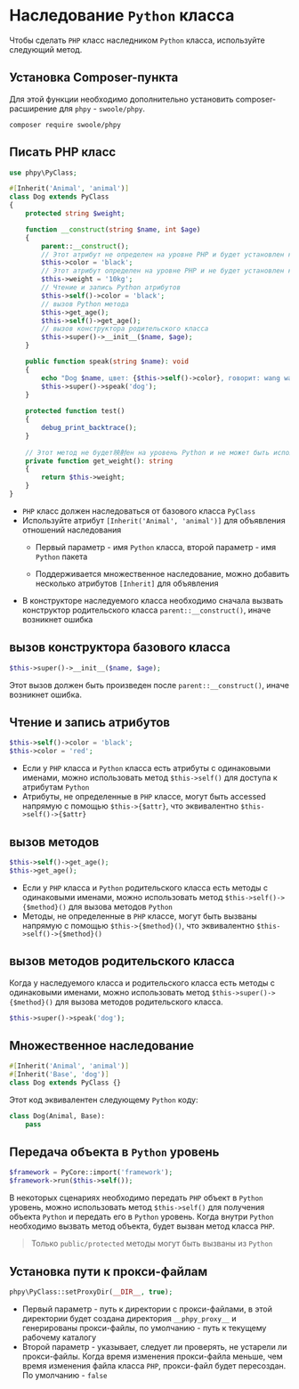 # Наследование `Python` класса

Чтобы сделать `PHP` класс наследником `Python` класса, используйте следующий метод.

## Установка Composer-пункта

Для этой функции необходимо дополнительно установить composer-расширение для `phpy` - `swoole/phpy`.

```shell
composer require swoole/phpy
```

## Писать PHP класс
```php
use phpy\PyClass;

#[Inherit('Animal', 'animal')]
class Dog extends PyClass
{
    protected string $weight;

    function __construct(string $name, int $age)
    {
        parent::__construct();
        // Этот атрибут не определен на уровне PHP и будет установлен как Python атрибут
        $this->color = 'black';
        // Этот атрибут определен на уровне PHP и не будет установлен как Python атрибут
        $this->weight = '10kg';
        // Чтение и запись Python атрибутов
        $this->self()->color = 'black';
        // вызов Python метода
        $this->get_age();
        $this->self()->get_age();
        // вызов конструктора родительского класса
        $this->super()->__init__($name, $age);
    }

    public function speak(string $name): void
    {
        echo "Dog $name, цвет: {$this->self()->color}, говорит: wang wang wang\n";
        $this->super()->speak('dog');
    }
    
    protected function test()
    {
        debug_print_backtrace();
    }
    
    // Этот метод не будет映射ен на уровень Python и не может быть использован в Python
    private function get_weight(): string
    {
        return $this->weight;
    }
}
```

- `PHP` класс должен наследоваться от базового класса `PyClass`
- Используйте атрибут `[Inherit('Animal', 'animal')]` для объявления отношений наследования
  - Первый параметр - имя `Python` класса, второй параметр - имя `Python` пакета

  - Поддерживается множественное наследование, можно добавить несколько атрибутов `[Inherit]` для объявления
- В конструкторе наследуемого класса необходимо сначала вызвать конструктор родительского класса `parent::__construct()`, иначе возникнет ошибка

## вызов конструктора базового класса
```php
$this->super()->__init__($name, $age);
```

Этот вызов должен быть произведен после `parent::__construct()`, иначе возникнет ошибка.

## Чтение и запись атрибутов
```php
$this->self()->color = 'black';
$this->color = 'red';
```

- Если у `PHP` класса и `Python` класса есть атрибуты с одинаковыми именами, можно использовать метод `$this->self()` для доступа к атрибутам `Python`
- Атрибуты, не определенные в `PHP` классе, могут быть accessed напрямую с помощью `$this->{$attr}`, что эквивалентно `$this->self()->{$attr}`

## вызов методов
```php
$this->self()->get_age();
$this->get_age();
```

- Если у `PHP` класса и `Python` родительского класса есть методы с одинаковыми именами, можно использовать метод `$this->self()->{$method}()` для вызова методов `Python`
- Методы, не определенные в `PHP` классе, могут быть вызваны напрямую с помощью `$this->{$method}()`, что эквивалентно `$this->self()->{$method}()`

## вызов методов родительского класса

Когда у наследуемого класса и родительского класса есть методы с одинаковыми именами, можно использовать метод `$this->super()->{$method}()` для вызова методов родительского класса.

```php
$this->super()->speak('dog');
```

## Множественное наследование

```php
#[Inherit('Animal', 'animal')]
#[Inherit('Base', 'dog')]
class Dog extends PyClass {}
```

Этот код эквивалентен следующему `Python` коду:
```python
class Dog(Animal, Base):
    pass
```

## Передача объекта в `Python` уровень
```php
$framework = PyCore::import('framework');
$framework->run($this->self());
```

В некоторых сценариях необходимо передать `PHP` объект в `Python` уровень, можно использовать метод `$this->self()` для получения объекта `Python` и передать его в `Python` уровень. Когда внутри `Python` необходимо вызвать метод объекта, будет вызван метод класса `PHP`.

> Только `public/protected` методы могут быть вызваны из `Python`

## Установка пути к прокси-файлам
```php
phpy\PyClass::setProxyDir(__DIR__, true);
```

- Первый параметр - путь к директории с прокси-файлами, в этой директории будет создана директория `__phpy_proxy__` и генерированы прокси-файлы, по умолчанию - путь к текущему рабочему каталогу
- Второй параметр - указывает, следует ли проверять, не устарели ли прокси-файлы. Когда время изменения прокси-файла меньше, чем время изменения файла класса `PHP`, прокси-файл будет пересоздан. По умолчанию - `false`
